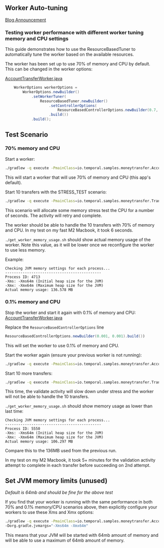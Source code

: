 ## Worker Auto-tuning

[Blog Announcement](https://temporal.io/change-log/announcing-auto-tuning-for-workers-in-pre-release)

### Testing worker performance with different worker tuning memory and CPU settings

This guide demonstrates how to use the ResourceBasedTuner to automatically tune the worker based on the available resources.

The worker has been set up to use 70% of memory and CPU by default. This can be changed in the worker options:

[AccountTransferWorker.java](./core/src/main/java/io/temporal/samples/moneytransfer/AccountTransferWorker.java)

```java
    WorkerOptions workerOptions =
        WorkerOptions.newBuilder()
            .setWorkerTuner(
                ResourceBasedTuner.newBuilder()
                    .setControllerOptions(
                        ResourceBasedControllerOptions.newBuilder(0.7, 0.7).build())
                    .build())
            .build();
```
## Test Scenario

### 70% memory and CPU

Start a worker:
```bash
./gradlew -q execute -PmainClass=io.temporal.samples.moneytransfer.AccountTransferWorker
```

This will start a worker that will use 70% of memory and CPU (this app's default).

Start 10 transfers with the STRESS_TEST scenario:
```bash
./gradlew -q execute -PmainClass=io.temporal.samples.moneytransfer.TransferRequester
```
This scenario will allocate some memory stress test the CPU for a number of seconds. The activity will retry and complete. 

The worker should be able to handle the 10 transfers with 70% of memory and CPU. In my test on my fast M2 Macbook, it took 6 seconds.

`./get_worker_memory_usage.sh` should show actual memory usage of the worker. Note this value, as it will be lower once we reconfigure the worker to use less memory.

Example:
```
Checking JVM memory settings for each process...
--------------------------------------------
Process ID: 4713
-Xms: -Xms64m (Initial heap size for the JVM)
-Xmx: -Xmx64m (Maximum heap size for the JVM)
Actual memory usage: 136.578 MB
```

### 0.1% memory and CPU

Stop the worker and start it again with 0.1% of memory and CPU:
[AccountTransferWorker.java](./core/src/main/java/io/temporal/samples/moneytransfer/AccountTransferWorker.java)

Replace the `ResourceBasedControllerOptions` line
```java
ResourceBasedControllerOptions.newBuilder(0.001, 0.001).build())
```

This will set the worker to use 0.1% of memory and CPU.

Start the worker again (ensure your previous worker is not running):
```bash
./gradlew -q execute -PmainClass=io.temporal.samples.moneytransfer.AccountTransferWorker
```

Start 10 more transfers:
```bash
./gradlew -q execute -PmainClass=io.temporal.samples.moneytransfer.TransferRequester
```

This time, the validate activity will slow down under stress and the worker will not be able to handle the 10 transfers. 

`./get_worker_memory_usage.sh` should show memory usage as lower than last time:

```
Checking JVM memory settings for each process...
--------------------------------------------
Process ID: 5550
-Xms: -Xms64m (Initial heap size for the JVM)
-Xmx: -Xmx64m (Maximum heap size for the JVM)
Actual memory usage: 106.297 MB
```

Compare this to the 136MB used from the previous run.

In my test on my M2 Macbook, it took 5+ minutes for the validation activity attempt to complete in each transfer before succeeding on 2nd attempt.

## Set JVM memory limits (unused)
_Default is 64mb and should be fine for the above test_

If you find that your worker is running with the same performance in both 70% and 0.1% memory/CPU scenarios above, then explicitly configure your workers to use these Xms and Xmx options:
```bash
./gradlew -q execute -PmainClass=io.temporal.samples.moneytransfer.AccountTransferWorker \
-Dorg.gradle.jvmargs="-Xms64m -Xmx64m"
```
This means that your JVM will be started with 64mb amount of memory and will be able to use a maximum of 64mb amount of memory.